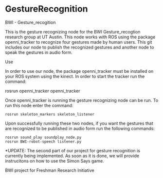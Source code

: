 GestureRecognition
==================
BWI - Gesture_recogition

This is the gesture recognizing node for the BWI Gesture_recogtion research group at UT Austin. This node works with ROS using the package openni_tracker to recognize four gestures made by human users. This git includes our node to publish the recognized gestures and another node to speak the gestures in audio form.

Use

In order to use our node, the package openni_tracker must be installed on your ROS system using the kinect.  In order to start the tracker run the command: 

  rosrun openni_tracker openni_tracker

Once openni_tracker is running the gesture recognizing node can be run.  To run this node enter the command:

	rosrun skeleton_markers skeleton_listener

Upon successfully running these two nodes, if you want the gestures that are recognized to be published in audio form run the following commands:

	rosrun sound_play soundplay_node.py
	rosrun BWI-robot-speech listener.py

 

*UPDATE: The second part of our project for gesture recognition is currently being implemented. As soon as it is done, we will provide instrucitons on how to use the Simon Says game.



BWI project for Freshman Research Initiative 
